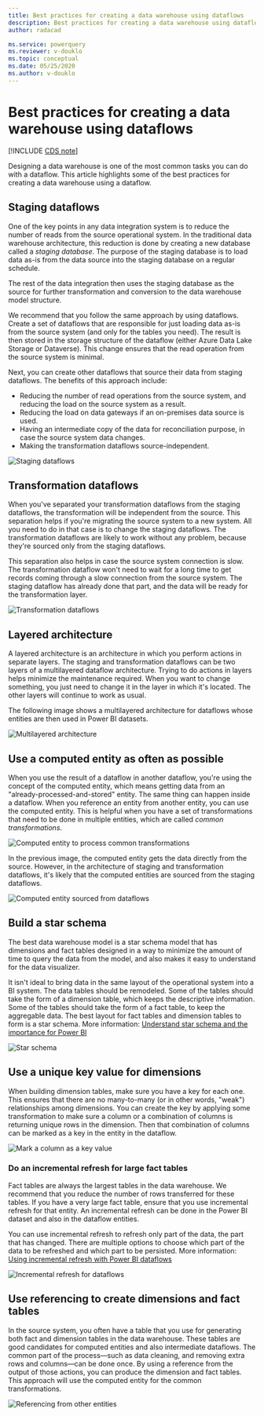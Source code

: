 ```yaml
---
title: Best practices for creating a data warehouse using dataflows
description: Best practices for creating a data warehouse using dataflows
author: radacad

ms.service: powerquery
ms.reviewer: v-douklo
ms.topic: conceptual
ms.date: 05/25/2020
ms.author: v-douklo
---
```


# Best practices for creating a data warehouse using dataflows

[!INCLUDE [CDS note](../includes/cc-data-platform-banner.md)]

Designing a data warehouse is one of the most common tasks you can do with a dataflow. This article highlights some of the best practices for creating a data warehouse using a dataflow.

## Staging dataflows

One of the key points in any data integration system is to reduce the number of reads from the source operational system. In the traditional data warehouse architecture, this reduction is done by creating a new database called a *staging database*. The purpose of the staging database is to load data as-is from the data source into the staging database on a regular schedule.

The rest of the data integration then uses the staging database as the source for further transformation and conversion to the data warehouse model structure.

We recommend that you follow the same approach by using dataflows. Create a set of dataflows that are responsible for just loading data as-is from the source system (and only for the tables you need). The result is then stored in the storage structure of the dataflow (either Azure Data Lake Storage or Dataverse). This change ensures that the read operation from the source system is minimal.

Next, you can create other dataflows that source their data from staging dataflows. The benefits of this approach include:

- Reducing the number of read operations from the source system, and reducing the load on the source system as a result.
- Reducing the load on data gateways if an on-premises data source is used.
- Having an intermediate copy of the data for reconciliation purpose, in case the source system data changes.
- Making the transformation dataflows source-independent.
<!--Very nice image. It needs more descriptive alt text so everyone can understand what it's showing. Also, please spell out "CDS" and "ADLS Gen2" -->
![Staging dataflows](media/StagingDataflows.png)

## Transformation dataflows

When you've separated your transformation dataflows from the staging dataflows, the transformation will be independent from the source. This separation helps if you're migrating the source system to a new system. All you need to do in that case is to change the staging dataflows. The transformation dataflows are likely to work without any problem, because they're sourced only from the staging dataflows.

This separation also helps in case the source system connection is slow. The transformation dataflow won't need to wait for a long time to get records coming through a slow connection from the source system. The staging dataflow has already done that part, and the data will be ready for the transformation layer.
<!--Same comment about branding as previous image. For the alt text here, you'd only need to describe what's different about this image. -->
![Transformation dataflows](media/TransformationDataflows.png)

## Layered architecture

A layered architecture is an architecture in which you perform actions in separate layers. The staging and transformation dataflows can be two layers of a multilayered dataflow architecture. Trying to do actions in layers helps minimize the maintenance required. When you want to change something, you just need to change it in the layer in which it's located. The other layers will continue to work as usual.

The following image shows a multilayered architecture for dataflows whose entities are then used in Power BI datasets.
<!--Not sure what this has to do specifically with a data warehouse, but anyhow. Same comments about branding and alt text apply here.-->
![Multilayered architecture](media/MultiLayeredDF.png)

## Use a computed entity as often as possible

When you use the result of a dataflow in another dataflow, you're using the concept of the computed entity, which means getting data from an "already-processed-and-stored" entity. The same thing can happen inside a dataflow. When you reference an entity from another entity, you can use the computed entity. This is helpful when you have a set of transformations that need to be done in multiple entities, which are called *common transformations*.

![Computed entity to process common transformations](media/ComputedEntityInBetween.png)

In the previous image, the computed entity gets the data directly from the source. However, in the architecture of staging and transformation dataflows, it's likely that the computed entities are sourced from the staging dataflows.
<!--Alt text just needs to describe the difference here.-->
![Computed entity sourced from dataflows](media/ComputedEntityFromDataflows.png)

## Build a star schema

The best data warehouse model is a star schema model that has dimensions and fact tables designed in a way to minimize the amount of time to query the data from the model, and also makes it easy to understand for the data visualizer.

It isn't ideal to bring data in the same layout of the operational system into a BI system. The data tables should be remodeled. Some of the tables should take the form of a dimension table, which keeps the descriptive information. Some of the tables should take the form of a fact table, to keep the aggregable data. The best layout for fact tables and dimension tables to form is a star schema. More information: [Understand star schema and the importance for Power BI](https://docs.microsoft.com/power-bi/guidance/star-schema)
<!--Needs more descriptive alt text. -->
![Star schema](https://docs.microsoft.com/power-bi/guidance/media/star-schema/star-schema-example1.png)

## Use a unique key value for dimensions

When building dimension tables, make sure you have a key for each one. This ensures that there are no many-to-many (or in other words, "weak") relationships among dimensions.<!--Suggested.--> You can create the key by applying some transformation to make sure a column or a combination of columns is returning unique rows in the dimension. Then that combination of columns can be marked as a key in the entity in the dataflow.

![Mark a column as a key value](media/MarkAsKey.png)

### Do an incremental refresh for large fact tables

Fact tables are always the largest tables in the data warehouse. We recommend that you reduce the number of rows transferred for these tables. If you have a very large fact table, ensure that you use incremental refresh for that entity. An incremental refresh can be done in the Power BI dataset and also in the dataflow entities.

You can use incremental refresh to refresh only part of the data, the part that has changed. There are multiple options to choose which part of the data to be refreshed and which part to be persisted. More information: [Using incremental refresh with Power BI dataflows](https://docs.microsoft.com/power-bi/transform-model/service-dataflows-incremental-refresh)

![Incremental refresh for dataflows](https://docs.microsoft.com/power-bi/transform-model/media/service-dataflows-incremental-refresh/dataflows-incremental-refresh_03.png)

## Use referencing to create dimensions and fact tables

In the source system, you often have a table that you use for generating both fact and dimension tables in the data warehouse. These tables are good candidates for computed entities and also intermediate dataflows. The common part of the process&mdash;such as data cleaning, and removing extra rows and columns&mdash;can be done once. By using a reference from the output of those actions, you can produce the dimension and fact tables. This approach will use the computed entity for the common transformations.
<!--This image needs more descriptive alt text.-->
![Referencing from other entities](media/OrdersEntityReferenced.png)
